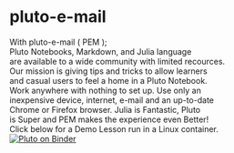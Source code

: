 # pluto-e-mail
With pluto-e-mail ( PEM );   
Pluto Notebooks, Markdown, and Julia language  
are available to a wide community with limited recources.    
Our mission is giving tips and tricks to allow learners  
and casual users to feel a home in a Pluto Notebook.  
Work anywhere with nothing to set up.  Use only an  
inexpensive device, internet, e-mail and an up-to-date  
Chrome or Firefox browser.  Julia is Fantastic, Pluto  
is Super and PEM makes the experience even Better!  
Click below for a Demo Lesson run in a Linux container.  
[![Pluto on Binder](https://thumbs2.imgbox.com/79/8f/wfJ3FExn_t.jpg)](https://binder.plutojl.org/open?url=https%253A%252F%252Fgithub.com%252Fparadocs%252Fpluto-e-mail%252Fblob%252Fmain%252FBlank.jl%253Fraw%253Dtrue)
 
